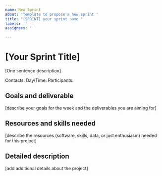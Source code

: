 ```yaml
---
name: New Sprint
about: 'Template to propose a new sprint '
title: "[SPRINT] your sprint name "
labels: ''
assignees: ''

---
```


# [Your Sprint Title]

[One sentence description]

Contacts:
Day/Time:
Participants:

## Goals and deliverable
[describe your goals for the week and the deliverables you are aiming for]

## Resources and skills needed
[describe the resources (software, skills, data, or just enthusiasm) needed for this project]
  
## Detailed description
[add additional details  about the project]
